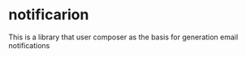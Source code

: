 # notificarion
This is a library that user composer as the basis for generation email notifications
